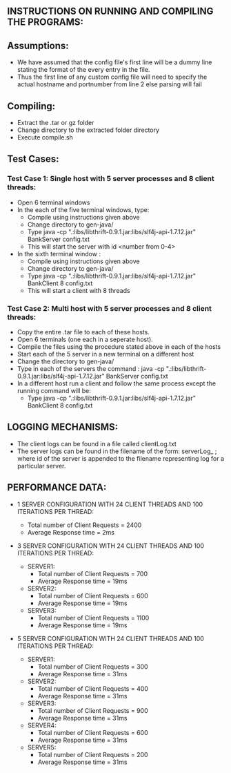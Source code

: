 ## INSTRUCTIONS ON RUNNING AND COMPILING THE PROGRAMS:

## Assumptions:
* We have assumed that the config file's first line will be a dummy line stating the format of the every entry in the file.
* Thus the first line of any custom config file will need to specify the actual hostname and portnumber from line 2 else parsing will fail

## Compiling:
* Extract the .tar or gz folder
* Change directory to the extracted folder directory
* Execute compile.sh

## Test Cases:
### Test Case 1: Single host with 5 server processes and 8 client threads:
* Open 6 terminal windows
* In the each of the five terminal windows, type:
    * Compile using instructions given above
    * Change directory to gen-java/
    * Type java -cp ".:libs/libthrift-0.9.1.jar:libs/slf4j-api-1.7.12.jar" BankServer <server-id> config.txt
    * This will start the server with id <number from 0-4>
* In the sixth terminal window :
    * Compile using instructions given above
    * Change directory to gen-java/
    * Type java -cp ".:libs/libthrift-0.9.1.jar:libs/slf4j-api-1.7.12.jar" BankClient 8 config.txt
    * This will start a client with 8 threads

### Test Case 2: Multi host with 5 server processes and 8 client threads:
* Copy the entire .tar file to each of these hosts.
* Open 6 terminals (one each in a seperate host).
* Compile the files using the procedure stated above in each of the hosts
* Start each of the 5 server in a new terminal on a different host
* Change the directory to gen-java/
* Type in each of the servers the command : java -cp ".:libs/libthrift-0.9.1.jar:libs/slf4j-api-1.7.12.jar" BankServer <id of server> config.txt
* In a different host run a client and follow the same process except the running command will be:
    * Type java -cp ".:libs/libthrift-0.9.1.jar:libs/slf4j-api-1.7.12.jar" BankClient 8 config.txt


## LOGGING MECHANISMS:
* The client logs can be found in a file called clientLog.txt
* The server logs can be found in the filename of the form: serverLog_<id> ; where id of the server is appended to the filename representing log for a
particular server.

## PERFORMANCE DATA:
* 1 SERVER CONFIGURATION WITH 24 CLIENT THREADS AND 100 ITERATIONS PER THREAD:
    * Total number of Client Requests = 2400
    * Average Response time = 2ms

* 3 SERVER CONFIGURATION WITH 24 CLIENT THREADS AND 100 ITERATIONS PER THREAD:
    * SERVER1:
        * Total number of Client Requests = 700
        * Average Response time = 19ms
    * SERVER2:
        * Total number of Client Requests = 600
        * Average Response time = 19ms
    * SERVER3:
        * Total number of Client Requests = 1100
        * Average Response time = 19ms
* 5 SERVER CONFIGURATION WITH 24 CLIENT THREADS AND 100 ITERATIONS PER THREAD:
    * SERVER1:
        * Total number of Client Requests = 300
        * Average Response time = 31ms
    * SERVER2:
        * Total number of Client Requests = 400
        * Average Response time = 31ms
    * SERVER3:
        * Total number of Client Requests = 900
        * Average Response time = 31ms
    * SERVER4:
        * Total number of Client Requests = 600
        * Average Response time = 31ms
    * SERVER5:
        * Total number of Client Requests = 200
        * Average Response time = 31ms
